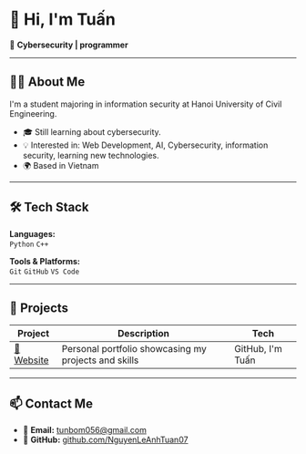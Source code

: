 # 👋 Hi, I'm Tuấn

🎯 **Cybersecurity | programmer**

---

## 🧑‍💻 About Me

I'm a student majoring in information security at Hanoi University of Civil Engineering.

- 🎓 Still learning about cybersecurity.
- 💡 Interested in: Web Development, AI, Cybersecurity, information security, learning new technologies.
- 🌍 Based in Vietnam
---

## 🛠️ Tech Stack

**Languages:**  
`Python` `C++`

**Tools & Platforms:**  
`Git` `GitHub` `VS Code`

---

## 🚀 Projects

| Project | Description | Tech |
|----------|--------------|------|
| [📘Website](https://nguyenleanhtuan07.github.io) | Personal portfolio showcasing my projects and skills | GitHub, I'm Tuấn

---

## 📫 Contact Me

- 📧 **Email:** tunbom056@gmail.com
- 🐙 **GitHub:** [github.com/NguyenLeAnhTuan07](https://github.com/NguyenLeAnhTuan07)
